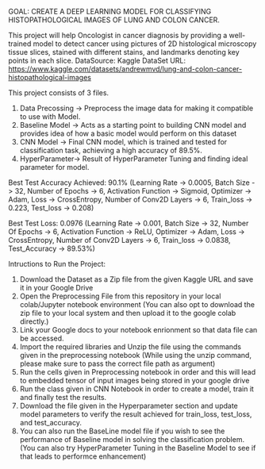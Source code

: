 GOAL: CREATE A DEEP LEARNING MODEL FOR CLASSIFYING HISTOPATHOLOGICAL IMAGES OF LUNG AND COLON CANCER.

This project will help Oncologist in cancer diagnosis by providing a well-trained model to detect cancer using pictures of 2D histological microscopy tissue slices, stained with different stains, and landmarks denoting key points in each slice. 
DataSource: Kaggle
DataSet URL: https://www.kaggle.com/datasets/andrewmvd/lung-and-colon-cancer-histopathological-images

This project consists of 3 files.
1) Data Precossing -> Preprocess the image data for making it compatible to use with Model.
2) Baseline Model  -> Acts as a starting point to building CNN model and provides idea of how a basic model would perform on this dataset
3) CNN Model -> Final CNN model, which is trained and tested for classification task, achieving a high accuracy of 89.5%.
4) HyperParameter-> Result of HyperParameter Tuning and finding ideal parameter for model.

Best Test Accuracy Achieved: 90.1% (Learning Rate -> 0.0005, Batch Size -> 32, Number of Epochs -> 6, Activation Function -> Sigmoid, Optimizer -> Adam, Loss -> CrossEntropy, Number of Conv2D Layers -> 6, Train_loss -> 0.223, Test_loss -> 0.208)

Best Test Loss: 0.0976 (Learning Rate -> 0.001, Batch Size -> 32, Number Of Epochs -> 6, Activation Function -> ReLU, Optimizer -> Adam, Loss -> CrossEntropy, Number of Conv2D Layers -> 6, Train_loss -> 0.0838, Test_Accuracy -> 89.53%)


Intructions to Run the Project:
1) Download the Dataset as a Zip file from the given Kaggle URL and save it in your Google Drive
2) Open the Preprocessing File from this repository in your local colab/Jupyter notebook environment (You can also opt to download the zip file to your local system and then upload it to the google colab directly.)
3) Link your Google docs to your notebook enrionment so that data file can be accessed.
4) Import the required libraries and Unzip the file using the commands given in the preprocessing notebook (While using the unzip command, please make sure to pass the correct file path as argument)
5) Run the cells given in Preprocessing notebook in order and this will lead to embedded tensor of input images being stored in your google drive
6) Run the class given in CNN Notebook in order to create a model, train it and finally test the results.
7) Download the file given in the Hyperparameter section and update model parameters to verify the result achieved for train_loss, test_loss, and test_accuracy.
8) You can also run the BaseLine model file if you wish to see the performance of Baseline model in solving the classification problem.
   (You can also try HyperParameter Tuning in the Baseline Model to see if that leads to performce enhancement)
